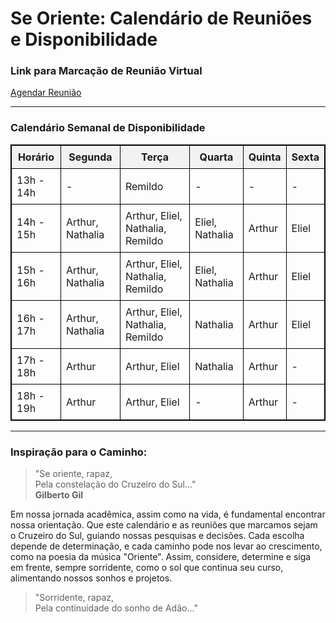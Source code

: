 # Se Oriente: Calendário de Reuniões e Disponibilidade

### Link para Marcação de Reunião Virtual
[Agendar Reunião](https://calendly.com/miguel-oliveira-jr/meet)

---

### Calendário Semanal de Disponibilidade

<table style="width:100%; border:1px solid black; border-collapse: collapse;">
  <tr style="background-color:#f2f2f2;">
    <th style="border:1px solid black; padding: 8px;">Horário</th>
    <th style="border:1px solid black; padding: 8px;">Segunda</th>
    <th style="border:1px solid black; padding: 8px;">Terça</th>
    <th style="border:1px solid black; padding: 8px;">Quarta</th>
    <th style="border:1px solid black; padding: 8px;">Quinta</th>
    <th style="border:1px solid black; padding: 8px;">Sexta</th>
  </tr>
  <tr>
    <td style="border:1px solid black; padding: 8px;">13h - 14h</td>
    <td style="border:1px solid black; padding: 8px;">-</td>
    <td style="border:1px solid black; padding: 8px;">Remildo</td>
    <td style="border:1px solid black; padding: 8px;">-</td>
    <td style="border:1px solid black; padding: 8px;">-</td>
    <td style="border:1px solid black; padding: 8px;">-</td>
  </tr>
  <tr>
    <td style="border:1px solid black; padding: 8px;">14h - 15h</td>
    <td style="border:1px solid black; padding: 8px;">Arthur, Nathalia</td>
    <td style="border:1px solid black; padding: 8px;">Arthur, Eliel, Nathalia, Remildo</td>
    <td style="border:1px solid black; padding: 8px;">Eliel, Nathalia</td>
    <td style="border:1px solid black; padding: 8px;">Arthur</td>
    <td style="border:1px solid black; padding: 8px;">Eliel</td>
  </tr>
  <tr>
    <td style="border:1px solid black; padding: 8px;">15h - 16h</td>
    <td style="border:1px solid black; padding: 8px;">Arthur, Nathalia</td>
    <td style="border:1px solid black; padding: 8px;">Arthur, Eliel, Nathalia, Remildo</td>
    <td style="border:1px solid black; padding: 8px;">Eliel, Nathalia</td>
    <td style="border:1px solid black; padding: 8px;">Arthur</td>
    <td style="border:1px solid black; padding: 8px;">Eliel</td>
  </tr>
  <tr>
    <td style="border:1px solid black; padding: 8px;">16h - 17h</td>
    <td style="border:1px solid black; padding: 8px;">Arthur, Nathalia</td>
    <td style="border:1px solid black; padding: 8px;">Arthur, Eliel, Nathalia, Remildo</td>
    <td style="border:1px solid black; padding: 8px;">Nathalia</td>
    <td style="border:1px solid black; padding: 8px;">Arthur</td>
    <td style="border:1px solid black; padding: 8px;">Eliel</td>
  </tr>
  <tr>
    <td style="border:1px solid black; padding: 8px;">17h - 18h</td>
    <td style="border:1px solid black; padding: 8px;">Arthur</td>
    <td style="border:1px solid black; padding: 8px;">Arthur, Eliel</td>
    <td style="border:1px solid black; padding: 8px;">Nathalia</td>
    <td style="border:1px solid black; padding: 8px;">Arthur</td>
    <td style="border:1px solid black; padding: 8px;">-</td>
  </tr>
  <tr>
    <td style="border:1px solid black; padding: 8px;">18h - 19h</td>
    <td style="border:1px solid black; padding: 8px;">Arthur</td>
    <td style="border:1px solid black; padding: 8px;">Arthur, Eliel</td>
    <td style="border:1px solid black; padding: 8px;">-</td>
    <td style="border:1px solid black; padding: 8px;">Arthur</td>
    <td style="border:1px solid black; padding: 8px;">-</td>
  </tr>
</table>

---

### Inspiração para o Caminho:

> "Se oriente, rapaz,  
> Pela constelação do Cruzeiro do Sul..."  
> **Gilberto Gil**

Em nossa jornada acadêmica, assim como na vida, é fundamental encontrar nossa orientação. Que este calendário e as reuniões que marcamos sejam o Cruzeiro do Sul, guiando nossas pesquisas e decisões. Cada escolha depende de determinação, e cada caminho pode nos levar ao crescimento, como na poesia da música "Oriente". Assim, considere, determine e siga em frente, sempre sorridente, como o sol que continua seu curso, alimentando nossos sonhos e projetos.

> "Sorridente, rapaz,  
> Pela continuidade do sonho de Adão..."
